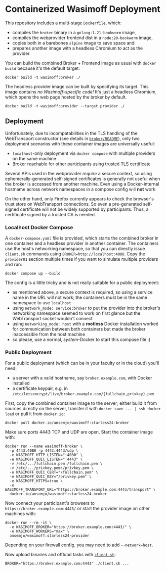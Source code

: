 # Containerized Wasimoff Deployment

This repository includes a multi-stage `Dockerfile`, which:
* compiles the `broker` binary in a `golang:1.21-bookworm` image,
* compiles the webprovider frontend dist in a `node:20-bookworm` image,
* copies both in a barebones `alpine` image to save space and
* prepares another image with a headless Chromium to act as the provider.

You can build the combined Broker + Frontend image as usual with `docker build` because it's the default target:

```
docker build -t wasimoff:broker ./
```

The headless provider image can be built by specifying its target. This image contains *no Wasimoff-specific code!* It's just a headless Chromium, which opens the web page hosted by the broker by default.

```
docker build -t wasimoff:provider --target provider ./
```

## Deployment

Unfortunately, due to incompatabilities in the TLS handling of the WebTransport constructor
(see details in [`broker/README`](broker/README.md#tls-certificate)), only two deployment
scenarios with these container images are universally useful:

* `localhost`-only deployment via `docker compose` with multiple providers on the same machine
* Broker reachable for other participants using trusted TLS certificate

Several APIs used in the webprovider *require* a secure context, so using ephemerally-generated
self-signed certificates is generally not useful when the broker is accessed from another machine.
Even using a Docker-internal hostname across network namespaces in a compose config will
**not** work.

On the other hand, only Firefox currently appears to check the browser's trust store on
WebTransport connections. So even a pre-generated self-signed certificate will not be widely
supported by participants. Thus, a certificate signed by a trusted CA is needed.

### Localhost Docker Compose

A `docker-compose.yaml` file is provided, which starts the combined broker in one container and a headless provider in another container. The containers use the host's networking namespace, so that you can directly issue `client.sh` commands using `BROKER=http://localhost:4080`. Copy the `provider01` section multiple times if you want to simulate multiple providers and run:

```
docker compose up --build
```

The config is a little tricky and is not really suitable for a public deployment:
* as mentioned above, a secure context is required, so using a service name in the URL will not work; the containers must be in the same namespace to use `localhost`
* using `network_mode: service:broker` to put the provider into the broker's networking namespace seemed to work on first glance but the WebTransport socket wouldn't connect
* using `networking_mode: host` with a **rootless** Docker installation worked for communication between both containers but made the broker inaccessible from the host machine
* so please, use a normal, *system*-Docker to start this compose file :)

### Public Deployment

For a public deployment (which can be in your faculty or in the cloud) you'll need:

* a server with a valid hostname, say `broker.example.com`, with Docker installed
* a certificate keypair, e.g. in `/etc/letsencrypt/live/broker.example.com/{fullchain,privkey}.pem`

First, copy the combined container image to the server; either build it from sources directly
on the server, transfer it with `docker save ... | ssh docker load` or pull it from `docker.io`:

```
docker pull docker.io/ansemjo/wasimoff:starless24-broker
```

Make sure ports 4443 TCP and UDP are open. Start the container image with:

```
docker run --name wasimoff-broker \
  -p 4443:4080 -p 4443:4443/udp \
  -e WASIMOFF_HTTP_LISTEN=":4080" \
  -e WASIMOFF_QUIC_LISTEN=":4443" \
  -v /etc/.../fullchain.pem:/fullchain.pem \
  -v /etc/.../privkey.pem:/privkey.pem \
  -e WASIMOFF_QUIC_CERT="/fullchain.pem" \
  -e WASIMOFF_QUIC_KEY="/privkey.pem" \
  -e WASIMOFF_HTTPS=true \
  -e WASIMOFF_TRANSPORT_URL="https://broker.example.com:4443/transport" \
  docker.io/ansemjo/wasimoff:starless24-broker
```

Now connect your participant's browsers to `https://broker.example.com:4443/` or
start the provider image on other machines with:

```
docker run --rm -it \
  -e WASIMOFF_BROKER="https://broker.example.com:4443/" \
  -e WASIMOFF_WORKERS="max" \
  ansemjo/wasimoff:starless24-provider
```

Depending on your firewall config, you may need to add `--network=host`.

Now upload binaries and offload tasks with [`client.sh`](client/):

```
BROKER="https://broker.example.com:4443" ./client.sh ...
```